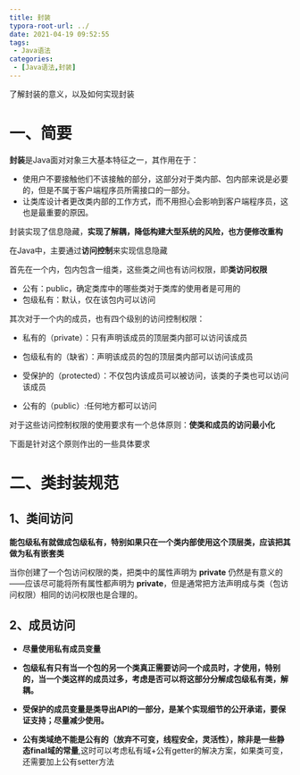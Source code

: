 ```yaml
---
title: 封装
typora-root-url: ../
date: 2021-04-19 09:52:55
tags:
 - Java语法
categories:
 - [Java语法,封装]
---
```


了解封装的意义，以及如何实现封装

<!--more-->

# 一、简要

**封装**是Java面对对象三大基本特征之一，其作用在于：

- 使用户不要接触他们不该接触的部分，这部分对于类内部、包内部来说是必要的，但是不属于客户端程序员所需接口的一部分。
- 让类库设计者更改类内部的工作方式，而不用担心会影响到客户端程序员，这也是最重要的原因。

封装实现了信息隐藏，**实现了解耦，降低构建大型系统的风险，也方便修改重构**

在Java中，主要通过**访问控制**来实现信息隐藏

首先在一个内，包内包含一组类，这些类之间也有访问权限，即**类访问权限**

- 公有：public，确定类库中的哪些类对于类库的使用者是可用的
- 包级私有：默认，仅在该包内可以访问

其次对于一个内的成员，也有四个级别的访问控制权限：

- 私有的（private）：只有声明该成员的顶层类内部可以访问该成员
- 包级私有的（缺省）：声明该成员的包的顶层类内部可以访问该成员

- 受保护的（protected）：不仅包内该成员可以被访问，该类的子类也可以访问该成员
- 公有的（public）:任何地方都可以访问

对于这些访问控制权限的使用要求有一个总体原则：**使类和成员的访问最小化**

下面是针对这个原则作出的一些具体要求

# 二、类封装规范

## 1、类间访问

**能包级私有就做成包级私有，特别如果只在一个类内部使用这个顶层类，应该把其做为私有嵌套类**

当你创建了一个包访问权限的类，把类中的属性声明为 **private** 仍然是有意义的——应该尽可能将所有属性都声明为 **private**，但是通常把方法声明成与类（包访问权限）相同的访问权限也是合理的。

## 2、成员访问

- **尽量使用私有成员变量**
- **包级私有只有当一个包的另一个类真正需要访问一个成员时，才使用，特别的，当一个类这样的成员过多，考虑是否可以将这部分分解成包级私有类，解耦。**

- **受保护的成员变量是类导出API的一部分，是某个实现细节的公开承诺，要保证支持；尽量减少使用。**
- **公有类域绝不能是公有的（放弃不可变，线程安全，灵活性），除非是一些静态final域的常量**,这时可以考虑私有域+公有getter的解决方案，如果类可变，还需要加上公有setter方法

